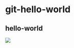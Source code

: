 # git-hello-world

## hello-world
[![](https://tokei.rs/b1/anatolyev/git-hello-world/)](https://github.com/anatolyev/git-hello-world/)

